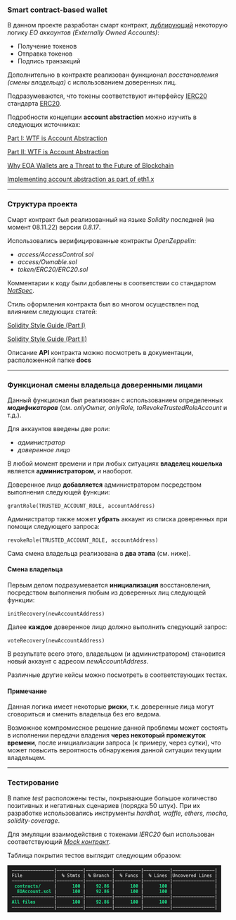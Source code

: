 ### Smart contract-based wallet

В данном проекте разработан смарт контракт, [дублирующий](https://www.argent.xyz/blog/wtf-is-account-abstraction/) некоторую логику _EO аккаунтов (Externally Owned Accounts)_:
- Получение токенов 
- Отправка токенов
- Подпись транзакций 

Дополнительно в контракте реализован функционал _восстановления (смены владельца)_ с использованием доверенных лиц.

Подразумеваются, что токены соответствуют интерфейсу [IERC20](https://docs.openzeppelin.com/contracts/2.x/api/token/erc20) стандарта [ERC20](https://ethereum.org/en/developers/docs/standards/tokens/erc-20/).

Подробности концепции __account abstraction__ можно изучить в следующих источниках:

[Part I: WTF is Account Abstraction](https://www.argent.xyz/blog/wtf-is-account-abstraction/)

[Part II: WTF is Account Abstraction](https://archive.md/OESa5#selection-243.0-246.0)

[Why EOA Wallets are a Threat to the Future of Blockchain](https://www.argent.xyz/blog/self-custody-mass-adoption/)

[Implementing account abstraction as part of eth1.x](https://ethereum-magicians.org/t/implementing-account-abstraction-as-part-of-eth1-x/4020)
________

### Структура проекта

Смарт контракт был реализованный на языке _Solidity_ последней (на момент 08.11.22) версии _0.8.17_.

Использовались верифицированные контракты _OpenZeppelin_:

- _access/AccessControl.sol_
- _access/Ownable.sol_
- _token/ERC20/ERC20.sol_

Комментарии к коду были добавлены в соответствии со стандартом [_NatSpec_](https://docs.soliditylang.org/en/develop/natspec-format.html).

Стиль оформления контракта был во многом осуществлен под влиянием следующих статей:

[Solidity Style Guide (Part I)](https://medium.com/@ivanlieskov/solidity-style-guide-part-i-d0fda6041ff9)

[Solidity Style Guide (Part II)](https://medium.com/@ivanlieskov/solidity-style-guide-part-ii-23ac3b10fdfb)

Описание __API__ контракта можно посмотреть в документации, расположенной папке __docs__
________
### Функционал смены владельца доверенными лицами

Данный функционал был реализован с использованием определенных ___модификаторов___ (см.  _onlyOwner, onlyRole, toRevokeTrustedRoleAccount_ и т.д.).

Для аккаунтов введены две роли:

- _администратор_
- _доверенное лицо_

В любой момент времени и при любых ситуациях __владелец кошелька__ является __администратором__, и наоборот.

Доверенное лицо __добавляется__ администратором посредством выполнения следующей функции:

```solidity
grantRole(TRUSTED_ACCOUNT_ROLE, accountAddress)
```

Администратор также может __убрать__ аккаунт из списка доверенных при помощи следующего запроса:

```solidity
revokeRole(TRUSTED_ACCOUNT_ROLE, accountAddress)
```

Сама смена владельца реализована в __два этапа__ (см. ниже).

#### Смена владельца

Первым делом подразумевается __инициализация__ восстановления, посредством выполнения любым из доверенных лиц следующей функции:

```solidity
initRecovery(newAccountAddress)
```

Далее __каждое__ доверенное лицо должно выполнить следующий запрос:

```solidity
voteRecovery(newAccountAddress)
```

В результате всего этого, владельцом (и администратором) становится новый аккаунт с адресом _newAccountAddress_.

Различные другие кейсы можно посмотреть в соответствующих тестах.

#### Примечание

Данная логика имеет некоторые __риски__, т.к. доверенные лица могут сговориться и сменить владельца без его ведома. 

Возможное компромиссное решение данной проблемы может состоять в исполнении передачи владения __через некоторый промежуток времени__, после инициализации запроса (к примеру, через сутки), что может повысить вероятность обнаружения данной ситуации текущим владельцем.

________

### Тестирование

В папке _test_ расположены тесты, покрывающие большое количество позитивных и негативных сценариев (порядка 50 штук). При их разработке использовались инструменты _hardhat, waffle, ethers, mocha, solidity-coverage_.

Для эмуляции взаимодействия с токенами _IERC20_ был использован соответствующий [_Mock контракт_](https://ethereum-waffle.readthedocs.io/en/latest/mock-contract.html).

Таблица покрытия тестов выглядит следующим образом: 

![](docs/table.png)